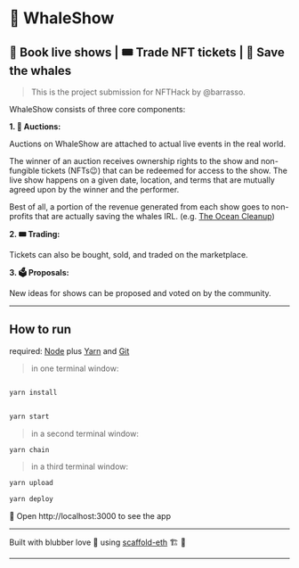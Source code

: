 # :whale: WhaleShow 
## :ticket: Book live shows | :tickets: Trade NFT tickets | :blue_heart: Save the whales

> This is the project submission for NFTHack by @barrasso.

WhaleShow consists of three core components:

**1. :ticket: Auctions:**

Auctions on WhaleShow are attached to actual live events in the real world. 

The winner of an auction receives ownership rights to the show and non-fungible tickets (NFTs:wink:) that can be redeemed for access to the show. The live show happens on a given date, location, and terms that are mutually agreed upon by the winner and the performer. 

Best of all, a portion of the revenue generated from each show goes to non-profits that are actually saving the whales IRL. (e.g. [The Ocean Cleanup](https://theoceancleanup.com/))

**2. :tickets: Trading:**

Tickets can also be bought, sold, and traded on the marketplace.

**3. :ballot_box: Proposals:**

New ideas for shows can be proposed and voted on by the community.

-------------------------------

## How to run

required: [Node](https://nodejs.org/dist/latest-v12.x/) plus [Yarn](https://classic.yarnpkg.com/en/docs/install/) and [Git](https://git-scm.com/downloads)


> in one terminal window:

```bash

yarn install

```

```bash

yarn start

```

> in a second terminal window:

```bash
yarn chain

```

> in a third terminal window:
> 

```bash
yarn upload

```

```bash
yarn deploy

```

📱 Open http://localhost:3000 to see the app

-------------------------------

Built with blubber love 💙 using [scaffold-eth](https://github.com/austintgriffith/scaffold-eth) 🏗 💪

-------------------------------
